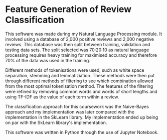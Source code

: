 # Feature Generation of Review Classification
This software was made during my Natural Language Processing module.
It involved using a database of 2,000 positive reviews and 2,000 negative reviews. 
This database was then split between training, validation and testing data sets. 
The split selected was 70:20:10 as natural language processing requires heavy training for maximised accuracy and therefore 70% of the data was used in the training.

Different methods of tokenisations were used, such as white space separation, stemming and lemmatiziation.
These methods were then put through different methods of filtering to see which combination allowed from the most optimal tokenisation method.
The features of the filtering were refined by removing common words and words of short lengths and using TF-IDF as the value of each term within a review. 

The classification approach for this coursework was the Naive-Bayes approach and my implementation was later compared with the implementation in the SkLearn library. 
My implementation ended up being on par with the SkLearn library's implementation.

This software was written in Python through the use of Jupyter Notebook.
